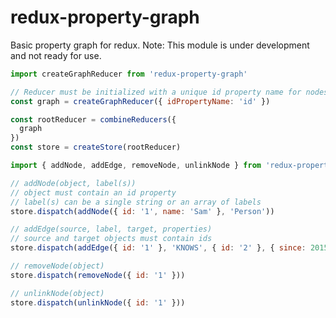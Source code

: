 # redux-property-graph
Basic property graph for redux. Note: This module is under development and not ready for use.

```javascript
import createGraphReducer from 'redux-property-graph'

// Reducer must be initialized with a unique id property name for nodes
const graph = createGraphReducer({ idPropertyName: 'id' })

const rootReducer = combineReducers({
  graph
})
const store = createStore(rootReducer)
```


```javascript
import { addNode, addEdge, removeNode, unlinkNode } from 'redux-property-graph'

// addNode(object, label(s))
// object must contain an id property
// label(s) can be a single string or an array of labels
store.dispatch(addNode({ id: '1', name: 'Sam' }, 'Person'))

// addEdge(source, label, target, properties)
// source and target objects must contain ids
store.dispatch(addEdge({ id: '1' }, 'KNOWS', { id: '2' }, { since: 2015 }))

// removeNode(object)
store.dispatch(removeNode({ id: '1' }))

// unlinkNode(object)
store.dispatch(unlinkNode({ id: '1' }))
```